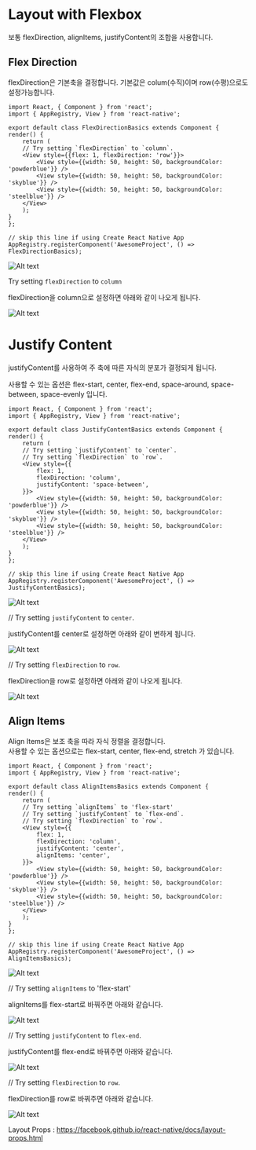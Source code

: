 # Layout with Flexbox

보통 flexDirection, alignItems, justifyContent의 조합을 사용합니다.

## Flex Direction

flexDirection은 기본축을 결정합니다.
기본값은 colum(수직)이며 row(수평)으로도 설정가능합니다.

    import React, { Component } from 'react';
    import { AppRegistry, View } from 'react-native';

    export default class FlexDirectionBasics extends Component {
    render() {
        return (
        // Try setting `flexDirection` to `column`.
        <View style={{flex: 1, flexDirection: 'row'}}>
            <View style={{width: 50, height: 50, backgroundColor: 'powderblue'}} />
            <View style={{width: 50, height: 50, backgroundColor: 'skyblue'}} />
            <View style={{width: 50, height: 50, backgroundColor: 'steelblue'}} />
        </View>
        );
    }
    };

    // skip this line if using Create React Native App
    AppRegistry.registerComponent('AwesomeProject', () => FlexDirectionBasics);

![Alt text](result01.jpg)


Try setting `flexDirection` to `column`

flexDirection을 column으로 설정하면 아래와 같이 나오게 됩니다.

![Alt text](result02.jpg)

# Justify Content

justifyContent를 사용하여 주 축에 따른 자식의 분포가 결정되게 됩니다.

사용할 수 있는 옵션은 flex-start, center, flex-end, space-around, space-between, space-evenly 입니다.

    import React, { Component } from 'react';
    import { AppRegistry, View } from 'react-native';

    export default class JustifyContentBasics extends Component {
    render() {
        return (
        // Try setting `justifyContent` to `center`.
        // Try setting `flexDirection` to `row`.
        <View style={{
            flex: 1,
            flexDirection: 'column',
            justifyContent: 'space-between',
        }}>
            <View style={{width: 50, height: 50, backgroundColor: 'powderblue'}} />
            <View style={{width: 50, height: 50, backgroundColor: 'skyblue'}} />
            <View style={{width: 50, height: 50, backgroundColor: 'steelblue'}} />
        </View>
        );
    }
    };

    // skip this line if using Create React Native App
    AppRegistry.registerComponent('AwesomeProject', () => JustifyContentBasics);

![Alt text](result03.jpg)

// Try setting `justifyContent` to `center`.

justifyContent를 center로 설정하면 아래와 같이 변하게 됩니다.

![Alt text](result04.png)

// Try setting `flexDirection` to `row`.

flexDirection을 row로 설정하면 아래와 같이 나오게 됩니다.

![Alt text](result05.png)

## Align Items

Align Items은 보조 축을 따라 자식 정렬을 결정합니다.<br>
사용할 수 있는 옵션으로는 flex-start, center, flex-end, stretch 가 있습니다.

    import React, { Component } from 'react';
    import { AppRegistry, View } from 'react-native';

    export default class AlignItemsBasics extends Component {
    render() {
        return (
        // Try setting `alignItems` to 'flex-start'
        // Try setting `justifyContent` to `flex-end`.
        // Try setting `flexDirection` to `row`.
        <View style={{
            flex: 1,
            flexDirection: 'column',
            justifyContent: 'center',
            alignItems: 'center',
        }}>
            <View style={{width: 50, height: 50, backgroundColor: 'powderblue'}} />
            <View style={{width: 50, height: 50, backgroundColor: 'skyblue'}} />
            <View style={{width: 50, height: 50, backgroundColor: 'steelblue'}} />
        </View>
        );
    }
    };

    // skip this line if using Create React Native App
    AppRegistry.registerComponent('AwesomeProject', () => AlignItemsBasics);

![Alt text](result06.png)

// Try setting `alignItems` to 'flex-start'

alignItems를 flex-start로 바꿔주면 아래와 같습니다.

![Alt text](result07.png)

// Try setting `justifyContent` to `flex-end`.

justifyContent를 flex-end로 바꿔주면 아래와 같습니다.

![Alt text](result08.png)

// Try setting `flexDirection` to `row`.

flexDirection를 row로 바꿔주면 아래와 같습니다.

![Alt text](result09.png)

Layout Props : https://facebook.github.io/react-native/docs/layout-props.html